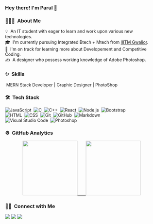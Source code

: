 ### Hey there! I'm Parul 👋
<!-- ## 👋 &nbsp;Hey there! I'm Aditya -->

### 👩🏻‍💻 &nbsp;About Me

💡 &nbsp;An IT student with eager to learn and work upon various new technologies.\
🎓 &nbsp;I'm currently pursuing Integrated Btech + Mtech from [IIITM Gwalior](www.iiitm.ac.in).\
🌱 &nbsp;I'm on track for learning more about Developement and Competitive Coding.\
✍️ &nbsp;A designer who possess working knowledge of Adobe Photoshop.


### ✨ &nbsp;Skills

&nbsp;MERN Stack Developer | Graphic Designer | PhotoShop

### 🛠 &nbsp;Tech Stack

![JavaScript](https://img.shields.io/badge/-JavaScript-05122A?style=flat&logo=javascript)&nbsp;
![C](https://img.shields.io/badge/-C-05122A?style=flat&logo=C&logoColor=A8B9CC)&nbsp;
![C++](https://img.shields.io/badge/-C++-05122A?style=flat&logo=C%2B%2B&logoColor=00599C)&nbsp;
![React](https://img.shields.io/badge/-React-05122A?style=flat&logo=react)&nbsp;
![Node.js](https://img.shields.io/badge/-Node.js-05122A?style=flat&logo=node.js)&nbsp;
![Bootstrap](https://img.shields.io/badge/-Bootstrap-05122A?style=flat&logo=bootstrap&logoColor=563D7C)\
![HTML](https://img.shields.io/badge/-HTML-05122A?style=flat&logo=HTML5)&nbsp;
![CSS](https://img.shields.io/badge/-CSS-05122A?style=flat&logo=CSS3&logoColor=1572B6)&nbsp;
![Git](https://img.shields.io/badge/-Git-05122A?style=flat&logo=git)&nbsp;
![GitHub](https://img.shields.io/badge/-GitHub-05122A?style=flat&logo=github)&nbsp;
![Markdown](https://img.shields.io/badge/-Markdown-05122A?style=flat&logo=markdown)\
![Visual Studio Code](https://img.shields.io/badge/-Visual%20Studio%20Code-05122A?style=flat&logo=visual-studio-code&logoColor=007ACC)&nbsp;
![Photoshop](https://img.shields.io/badge/-Photoshop-05122A?style=flat&logo=adobe-photoshop)&nbsp;


### ⚙️ &nbsp;GitHub Analytics

<p align="center">
<a href="https://github.com/parulsurana">
  <img height="180em" src="https://github-readme-stats-eight-theta.vercel.app/api?username=parulsurana&show_icons=true&theme=dark&include_all_commits=true&count_private=true"/>
  &nbsp;
    &nbsp;
    &nbsp;
  <img height="180em" src="https://github-readme-stats-eight-theta.vercel.app/api/top-langs/?username=parulsurana&layout=compact&langs_count=8&theme=dark"/>
</a>
</p>

### 🤝🏻 &nbsp;Connect with Me

<p>
<a href="https://www.linkedin.com/in/parul-surana-ab0044194/"><img src="https://img.shields.io/badge/-Parul Surana-0077B5?style=flat&logo=Linkedin&logoColor=white"/></a>
<a href="https://mail.google.com/mail/u/0/?tab=rm1#inbox"><img src="https://img.shields.io/badge/-suranaparul2@gmail.com-D14836?style=flat&logo=Gmail&logoColor=white"/></a>
<a href="https://www.instagram.com/jain__parul/"><img src="https://img.shields.io/badge/-@jain__parul-E4405F?style=flat&logo=Instagram&logoColor=white"/></a>
</p>
